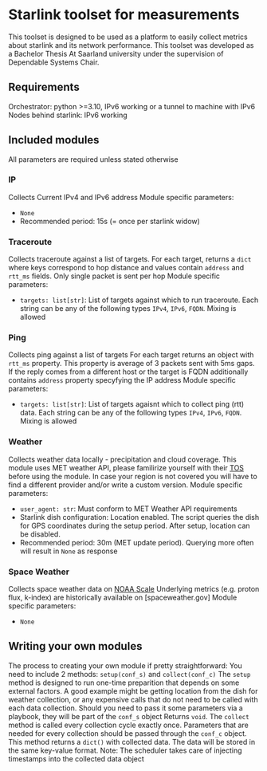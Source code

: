 # Starlink toolset for measurements
This toolset is designed to be used as a platform to easily collect metrics about starlink and its network performance.
This toolset was developed as a Bachelor Thesis At Saarland university under the supervision of Dependable Systems Chair.

## Requirements
Orchestrator: python >=3.10, IPv6 working or a tunnel to machine with IPv6
Nodes behind starlink: IPv6 working

## Included modules
All parameters are required unless stated otherwise
### IP
Collects Current IPv4 and IPv6 address
Module specific parameters:
- `None`
- Recommended period: 15s (= once per starlink widow)
### Traceroute
Collects traceroute against a list of targets.
For each target, returns a `dict` where keys correspond to hop distance and values contain `address` and `rtt_ms` fields. Only single packet is sent per hop
Module specific parameters:
- `targets: list[str]`: List of targets against which to run traceroute. Each string can be any of the following types `IPv4`, `IPv6`, `FQDN`. Mixing is allowed
### Ping
Collects ping against a list of targets
For each target returns an object with `rtt_ms` property. This property is average of 3 packets sent with 5ms gaps. If the reply comes from a different host or the target is FQDN additionally contains `address` property specyfying the IP address
Module specific parameters:
- `targets: list[str]`: List of targets agaisnt which to collect ping (rtt) data. Each string can be any of the following types `IPv4`, `IPv6`, `FQDN`. Mixing is allowed
### Weather
Collects weather data locally - precipitation and cloud coverage.
This module uses MET weather API, please familirize yourself with their [TOS](https://developer.yr.no/doc/TermsOfService/) before using the module.
In case your region is not covered you will have to find a different provider and/or write a custom version.
Module specific parameters:
- `user_agent: str`: Must conform to MET Weather API requirements
- Starlink dish configuration: Location enabled. The script queries the dish for GPS coordinates during the setup period. After setup, location can be disabled.
- Recommended period: 30m (MET update period). Querying more often will result in `None` as response
### Space Weather
Collects space weather data on [NOAA Scale](https://www.spaceweather.gov/noaa-scales-explanation)
Underlying metrics (e.g. proton flux, k-index) are historically available on [spaceweather.gov]
Module specific parameters:
- `None`

## Writing your own modules
The process to creating your own module if pretty straightforward:
You need to include 2 methods: `setup(conf_s)` and `collect(conf_c)`
The `setup` method is designed to run one-time preparition that depends on some external factors. A good example might be getting location from the dish for weather collection, or any expensive calls that do not need to be called with each data collection. Should you need to pass it some parameters via a playbook, they will be part of the `conf_s` object
Returns `void`.
The `collect` method is called every collection cycle exactly once. Parameters that are needed for every collection should be passed through the `conf_c` object.
This method returns a `dict()` with collected data. The data will be stored in the same key-value format. 
Note: The scheduler takes care of injecting timestamps into the collected data object
